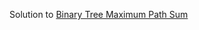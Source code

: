 Solution to [Binary Tree Maximum Path Sum](https://leetcode.com/problems/binary-tree-maximum-path-sum/submissions/)
